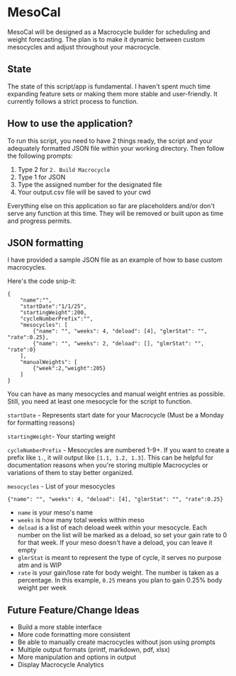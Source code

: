 # MesoCal

MesoCal will be designed as a Macrocycle builder for scheduling and weight forecasting. The plan is to make it dynamic between custom mesocycles and adjust throughout your macrocycle.

## State

The state of this script/app is fundamental. I haven't spent much time expanding feature sets or making them more stable and user-friendly. It currently follows a strict process to function.


## How to use the application?

To run this script, you need to have 2 things ready, the script and your adequately formatted JSON file within your working directory. Then follow the following prompts:
1. Type 2 for `2. Build Macrocycle`
2. Type 1 for JSON
3. Type the assigned number for the designated file
4. Your output.csv file will be saved to your cwd

Everything else on this application so far are placeholders and/or don't serve any function at this time. They will be removed or built upon as time and progress permits.

## JSON formatting
I have provided a sample JSON file as an example of how to base custom macrocycles.

Here's the code snip-it:
```
{
    "name":"",
    "startDate":"1/1/25",
    "startingWeight":200,
    "cycleNumberPrefix":"",
    "mesocycles": [
        {"name": "", "weeks": 4, "deload": [4], "glmrStat": "", "rate":0.25},
        {"name": "", "weeks": 2, "deload": [], "glmrStat": "", "rate":0}
    ],
    "manualWeights": [
        {"week":2,"weight":205}
    ]
}
```

You can have as many mesocycles and manual weight entries as possible. Still, you need at least one mesocycle for the script to function. 

`startDate` - Represents start date for your Macrocycle (Must be a Monday for formatting reasons)

`startingWeight`- Your starting weight

`cycleNumberPrefix` - Mesocycles are numbered 1-9+. If you want to create a prefix like `1.`, it will output like `[1.1, 1.2, 1.3]`. This can be helpful for documentation reasons when you're storing multiple Macrocycles or variations of them to stay better organized.

`mesocycles` - List of your mesocycles

`{"name": "", "weeks": 4, "deload": [4], "glmrStat": "", "rate":0.25}`
- `name` is your meso's name
- `weeks` is how many total weeks within meso
- `deload` is a list of each deload week within your mesocycle. Each number on the list will be marked as a deload, so set your gain rate to 0 for that week. If your meso doesn't have a deload, you can leave it empty
- `glmrStat` is meant to represent the type of cycle, it serves no purpose atm and is WIP
- `rate` is your gain/lose rate for body weight. The number is taken as a percentage. In this example, `0.25` means you plan to gain 0.25% body weight per week


## Future Feature/Change Ideas
- Build a more stable interface
- More code formatting more consistent
- Be able to manually create macrocycles without json using prompts
- Multiple output formats (printf, markdown, pdf, xlsx)
- More manipulation and options in output
- Display Macrocycle Analytics 
